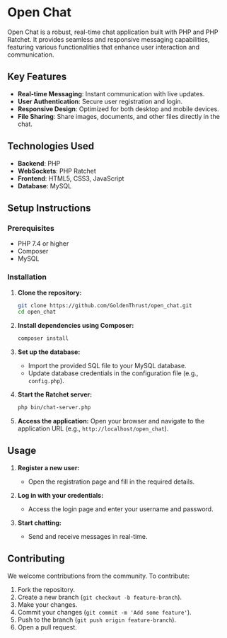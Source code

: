 # Open Chat

Open Chat is a robust, real-time chat application built with PHP and PHP Ratchet. It provides seamless and responsive messaging capabilities, featuring various functionalities that enhance user interaction and communication.

## Key Features

- **Real-time Messaging**: Instant communication with live updates.
- **User Authentication**: Secure user registration and login.
- **Responsive Design**: Optimized for both desktop and mobile devices.
- **File Sharing**: Share images, documents, and other files directly in the chat.

## Technologies Used

- **Backend**: PHP
- **WebSockets**: PHP Ratchet
- **Frontend**: HTML5, CSS3, JavaScript
- **Database**: MySQL

## Setup Instructions

### Prerequisites

- PHP 7.4 or higher
- Composer
- MySQL

### Installation

1. **Clone the repository:**
    ```bash
    git clone https://github.com/GoldenThrust/open_chat.git
    cd open_chat
    ```

2. **Install dependencies using Composer:**
    ```bash
    composer install
    ```

3. **Set up the database:**
    - Import the provided SQL file to your MySQL database.
    - Update database credentials in the configuration file (e.g., `config.php`).

4. **Start the Ratchet server:**
    ```bash
    php bin/chat-server.php
    ```

5. **Access the application:**
    Open your browser and navigate to the application URL (e.g., `http://localhost/open_chat`).

## Usage

1. **Register a new user:**
    - Open the registration page and fill in the required details.

2. **Log in with your credentials:**
    - Access the login page and enter your username and password.

3. **Start chatting:**
    - Send and receive messages in real-time.

## Contributing

We welcome contributions from the community. To contribute:

1. Fork the repository.
2. Create a new branch (`git checkout -b feature-branch`).
3. Make your changes.
4. Commit your changes (`git commit -m 'Add some feature'`).
5. Push to the branch (`git push origin feature-branch`).
6. Open a pull request.
